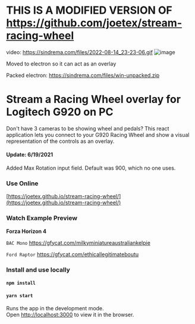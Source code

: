 # THIS IS A MODIFIED VERSION OF https://github.com/joetex/stream-racing-wheel

video: https://sindrema.com/files/2022-08-14_23-23-06.gif
![image](https://user-images.githubusercontent.com/29127320/187381881-88a0aebf-fb5f-427d-9718-60950befe6d3.png)

Moved to electron so it can act as an overlay

Packed electron: https://sindrema.com/files/win-unpacked.zip


# Stream a Racing Wheel overlay for Logitech G920 on PC

Don't have 3 cameras to be showing wheel and pedals? This react application lets you connect to your G920 Racing Wheel and show a visual representation of the controls as an overlay.

#### Update: 6/19/2021

Added Max Rotation input field.  Default was 900, which no one uses.

### Use Online

[https://joetex.github.io/stream-racing-wheel/](https://joetex.github.io/stream-racing-wheel/)

### Watch Example Preview

**Forza Horizon 4**

`BAC Mono` https://gfycat.com/milkyminiatureaustraliankelpie

`Ford Raptor` https://gfycat.com/ethicallegitimateboutu

### Install and use locally

#### `npm install`

#### `yarn start`

Runs the app in the development mode.<br />
Open [http://localhost:3000](http://localhost:3000) to view it in the browser.

